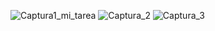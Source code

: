 ![Captura1_mi_tarea](https://user-images.githubusercontent.com/85091924/120685058-6fbbf380-c46d-11eb-887d-8387444a12d7.png)
![Captura_2](https://user-images.githubusercontent.com/85091924/120685095-7b0f1f00-c46d-11eb-8946-c65e2697aff6.png)
![Captura_3](https://user-images.githubusercontent.com/85091924/120685117-806c6980-c46d-11eb-813e-5ccae4cc739a.png)

